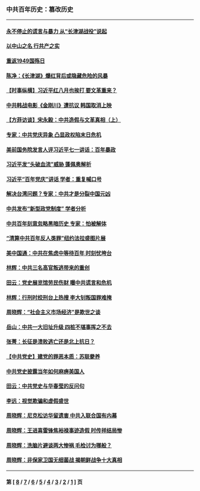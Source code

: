 ### 中共百年历史：篡改历史
---
#### [永不停止的谎言与暴力 从“长津湖战役”说起](../../pages/nf1176115/n13494094.md?05040430) 
#### [以中山之名 行共产之实](../../pages/nf1176115/n13346437.md?05040430) 
#### [重返1949国殇日](../../pages/nf1176115/n13346372.md?05040430) 
#### [陈净：《长津湖》爆红背后或隐藏危险的风暴](../../pages/nf1176115/n13314364.md?05040430) 
#### [【时事纵横】习近平红八月也挨打 要文革重来？](../../pages/nf1176115/n13231393.md?05040430) 
#### [中共韩战电影《金刚川》遭抗议 韩国取消上映](../../pages/nf1176115/n13219114.md?05040430) 
#### [【方菲访谈】宋永毅：中共造假与文革真相（上）](../../pages/nf1176115/n13200760.md?05040430) 
#### [专家：中共党庆异象 凸显政权陷末日危机](../../pages/nf1176115/n13067084.md?05040430) 
#### [美前国务院发言人评习近平七一讲话：百年暴政](../../pages/nf1176115/n13066986.md?05040430) 
#### [习近平发“头破血流”威胁 蓬佩奥解析](../../pages/nf1176115/n13063604.md?05040430) 
#### [习近平“百年党庆”讲话 学者：重复喊口号](../../pages/nf1176115/n13061411.md?05040430) 
#### [解决台湾问题？专家：中共才是分裂中国元凶](../../pages/nf1176115/n13060811.md?05040430) 
#### [中共发布“新型政党制度” 学者分析](../../pages/nf1176115/n13056354.md?05040430) 
#### [中共百年刻意忽略黑暗历史 专家：怕被解体](../../pages/nf1176115/n13056056.md?05040430) 
#### [“清算中共百年反人类罪”纽约法拉盛图片展](../../pages/nf1176115/n13052220.md?05040430) 
#### [美中国通：中共在焦虑中等待百年 时刻忧垮台](../../pages/nf1176115/n13048820.md?05040430) 
#### [林辉：中共三名高官叛逃带来的重创](../../pages/nf1176115/n13035206.md?05040430) 
#### [田云：党史展览馆劳民伤财 曝中共谎言和危机](../../pages/nf1176115/n13033900.md?05040430) 
#### [林辉：行刑时绞刑台上热搜 李大钊叛国罪难掩](../../pages/nf1176115/n13031965.md?05040430) 
#### [周晓辉：“社会主义市场经济”是欺世之谈](../../pages/nf1176115/n13024090.md?05040430) 
#### [岳山：中共一大旧址升级 四桩不堪事挥之不去](../../pages/nf1176115/n13021697.md?05040430) 
#### [张菁：长征是溃败逃亡还是北上抗日？](../../pages/nf1176115/n13020585.md?05040430) 
#### [【中共党史】建党的罪恶本质：苏联豢养](../../pages/nf1176115/n13011888.md?05040430) 
#### [中共党史披露当年如何麻痹美国人](../../pages/nf1176115/n12966400.md?05040430) 
#### [田云：中共党史与华春莹的反问句](../../pages/nf1176115/n12765178.md?05040430) 
#### [李远：视觉欺骗和虚假盛世](../../pages/nf1176115/n12993376.md?05040430) 
#### [周晓辉：尼克松访华留遗害 中共入联合国有内幕](../../pages/nf1176115/n12991422.md?05040430) 
#### [周晓辉：王进喜雷锋焦裕禄事迹造假 时传祥结局惨](../../pages/nf1176115/n12985497.md?05040430) 
#### [周晓辉：洗脑片避谈两大惨祸 毛检讨为哪般？](../../pages/nf1176115/n12971285.md?05040430) 
#### [周晓辉：非保家卫国无细菌战 揭朝鲜战争十大真相](../../pages/nf1176115/n12954161.md?05040430) 

---
#### 第 [ [8](./8.md?05040430) / [7](./7.md?05040430) / [6](./6.md?05040430) / [5](./5.md?05040430) / [4](./4.md?05040430) / [3](./3.md?05040430) / [2](./2.md?05040430) / [1](./1.md?05040430) ] 页
